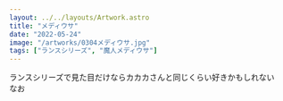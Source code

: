 ```yaml
---
layout: ../../layouts/Artwork.astro
title: "メディウサ"
date: "2022-05-24"
image: "/artworks/0304メディウサ.jpg"
tags: ["ランスシリーズ", "魔人メディウサ"]
---
```


ランスシリーズで見た目だけならカカカさんと同じくらい好きかもしれない  
なお